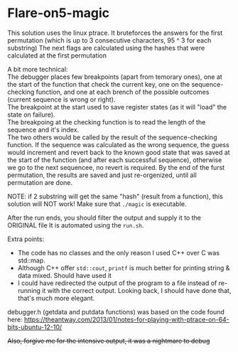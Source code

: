 # Flare-on5-magic
This solution uses the linux ptrace.
It bruteforces the answers for the first permutation (which is up to 3 consecutive characters, 95 ^ 3 for each substring)
The next flags are calculated using the hashes that were calculated at the first permutation

A bit more technical:  
The debugger places few breakpoints (apart from temorary ones), one at the start of the function that check the current key, one on the sequence-checking function, and one at each brench of the possible outcomes (current sequence is wrong or right).  
The breakpoint at the start used to save register states (as it will "load" the state on failure).  
The breakpoing at the checking function is to read the length of the sequence and it's index.  
The two others would be called by the result of the sequence-checking function.
If the sequence was calculated as the wrong sequence, the guess would increment and revert back to the known good state that was saved at the start of the function (and after each successful sequence), otherwise we go to the next sequencee, no revert is required.
By the end of the furst permutation, the results are saved and just re-orgenized, until all permutation are done.

NOTE: if 2 substring will get the same "hash" (result from a function), this solution will NOT work!
Make sure that `./magic` is executable.

After the run ends, you should filter the output and supply it to the ORIGINAL file
It is automated using the `run.sh`.

Extra points:
- The code has no classes and the only reason I used C++ over C was std::map.
- Although C++ offer `std::cout`, `printf` is much better for printing string & data mixed. Should have used it
- I could have redirected the output of the program to a file instead of re-running it with the correct output. Looking back, I should have done that, that's much more elegant.


debugger.h (getdata and putdata functions) was based on the code found here:
https://theantway.com/2013/01/notes-for-playing-with-ptrace-on-64-bits-ubuntu-12-10/


~~Also, forgive me for the intensive output, it was a nightmare to debug~~

